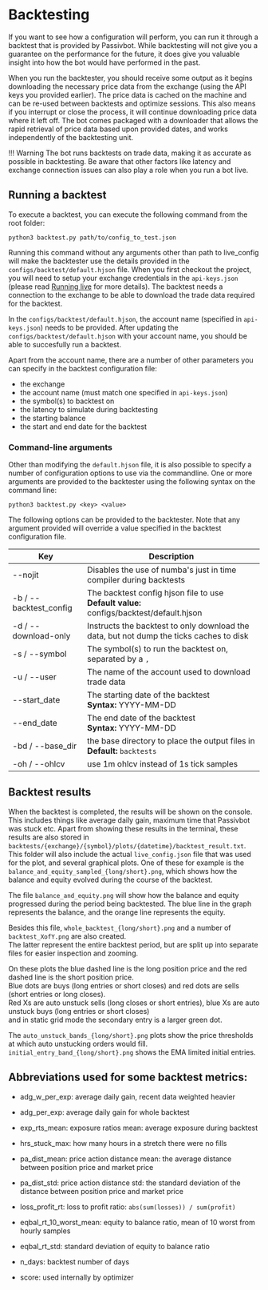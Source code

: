 # Backtesting

If you want to see how a configuration will perform, you can run it through a backtest that is provided by Passivbot.
While backtesting will not give you a guarantee on the performance for the future, it does give you valuable insight
into how the bot would have performed in the past.

When you run the backtester, you should receive some output as it begins downloading the necessary price
data from the exchange (using the API keys you provided earlier). The price data is cached on the machine
and can be re-used between backtests and optimize sessions. This also means if you interrupt or close 
the process, it will continue downloading price data where it left off. 
The bot comes packaged with a downloader that allows the rapid retrieval of price data based upon
provided dates, and works independently of the backtesting unit.

!!! Warning
    The bot runs backtests on trade data, making it as accurate as possible in backtesting. Be aware that other factors
    like latency and exchange connection issues can also play a role when you run a bot live.

## Running a backtest

To execute a backtest, you can execute the following command from the root folder:

```shell
python3 backtest.py path/to/config_to_test.json
```

Running this command without any arguments other than path to live_config will make the backtester use the details provided in the `configs/backtest/default.hjson` file.
When you first checkout the project, you will need to setup your exchange credentials in the `api-keys.json` (please read [Running live](live.md) for more details).
The backtest needs a connection to the exchange to be able to download the trade data required for the backtest.

In the `configs/backtest/default.hjson`, the account name (specified in `api-keys.json`) needs to be provided. After updating
the `configs/backtest/default.hjson` with your account name, you should be able to succesfully run a backtest.

Apart from the account name, there are a number of other parameters you can specify in the backtest configuration file:

* the exchange
* the account name (must match one specified in `api-keys.json`)
* the symbol(s) to backtest on
* the latency to simulate during backtesting
* the starting balance
* the start and end date for the backtest

### Command-line arguments

Other than modifying the `default.hjson` file, it is also possible to specify a number of configuration options to use via the commandline.
One or more arguments are provided to the backtester using the following syntax on the command line:

```shell
python3 backtest.py <key> <value>
```

The following options can be provided to the backtester. Note that any argument provided will override a value specified in the backtest configuration file.

| Key | Description
| --- | -----------
| --nojit | Disables the use of numba's just in time compiler during backtests
| -b / --backtest_config | The backtest config hjson file to use<br/>**Default value:** configs/backtest/default.hjson
| -d / --download-only | Instructs the backtest to only download the data, but not dump the ticks caches to disk
| -s / --symbol | The symbol(s) to run the backtest on, separated by a `,`
| -u / --user | The name of the account used to download trade data
| --start_date | The starting date of the backtest<br/>**Syntax:** YYYY-MM-DD
| --end_date | The end date of the backtest<br/>**Syntax:** YYYY-MM-DD
| -bd / --base_dir | the base directory to place the output files in<br/>**Default:** `backtests`
| -oh / --ohlcv | use 1m ohlcv instead of 1s tick samples

## Backtest results

When the backtest is completed, the results will be shown on the console. This includes things like average daily gain,
maximum time that Passivbot was stuck etc. Apart from showing these results in the terminal, these results are
also stored in `backtests/{exchange}/{symbol}/plots/{datetime}/backtest_result.txt`. This folder will also
include the actual `live_config.json` file that was used for the plot, and several graphical plots. One of these
for example is the `balance_and_equity_sampled_{long/short}.png`, which shows how the balance and equity evolved during the course of
the backtest.

The file `balance_and_equity.png` will show how the balance and equity progressed during the period being backtested. The
blue line in the graph represents the balance, and the orange line represents the equity.

Besides this file, `whole_backtest_{long/short}.png` and a number of `backtest_XofY.png` are also created.  
The latter represent the entire backtest period, but are split up into separate files for easier inspection and zooming.

On these plots the blue dashed line is the long position price and the red dashed line is the short position price.  
Blue dots are buys (long entries or short closes) and red dots are sells (short entries or long closes).  
Red Xs are auto unstuck sells (long closes or short entries), blue Xs are auto unstuck buys (long entries or short closes)  
and in static grid mode the secondary entry is a larger green dot.

The `auto_unstuck_bands_{long/short}.png` plots show the price thresholds at which auto unstucking orders would fill.  
`initial_entry_band_{long/short}.png` shows the EMA limited initial entries.


## Abbreviations used for some backtest metrics:

- adg_w_per_exp: average daily gain, recent data weighted heavier

- adg_per_exp: average daily gain for whole backtest

- exp_rts_mean: exposure ratios mean: average exposure during backtest

- hrs_stuck_max: how many hours in a stretch there were no fills

- pa_dist_mean: price action distance mean: the average distance between position price and market price

- pa_dist_std: price action distance std: the standard deviation of the distance between position price and market price

- loss_profit_rt: loss to profit ratio: `abs(sum(losses)) / sum(profit)`

- eqbal_rt_10_worst_mean: equity to balance ratio, mean of 10 worst from hourly samples

- eqbal_rt_std: standard deviation of equity to balance ratio

- n_days: backtest number of days

- score: used internally by optimizer

